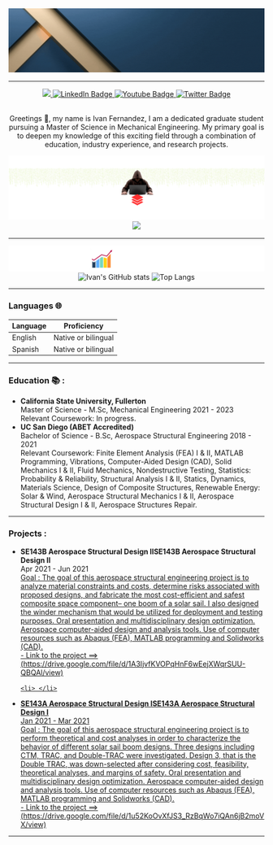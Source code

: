 
<!--
**Ivan-Jesus-Fernandez/Ivan-Jesus-Fernandez** is a ✨ _special_ ✨ repository because its `README.md` (this file) appears on your GitHub profile.

Here are some ideas to get you started:

- 🔭 I’m currently working on ...
- 🌱 I’m currently learning ...
- 👯 I’m looking to collaborate on ...
- 🤔 I’m looking for help with ...
- 💬 Ask me about ...
- 📫 How to reach me: ...
- 😄 Pronouns: ...
- ⚡ Fun fact: ...
-->

<div align="center">
<img src="assets/Ivan fernandez.gif">

---

<!--Header: end-->

<!--Social Links Badges: start-->

<div id="badges">

<a href="https://github.com/Ivan-Jesus-Fernandez">
  <img src="https://img.shields.io/badge/GitHub-181717.svg?style=for-the-badge&logo=GitHub&logoColor=white">
</a>
<a href="https://www.linkedin.com/in/ivanfernandez760/">
    <img src="https://img.shields.io/badge/LinkedIn-blue?style=for-the-badge&logo=linkedin&logoColor=white" alt="LinkedIn Badge"/>
  </a>
 <a href="your-youtube-URL">
    <img src="https://img.shields.io/badge/YouTube-red?style=for-the-badge&logo=youtube&logoColor=white" alt="Youtube Badge"/>
  </a>
 <a href="your-twitter-URL">
    <img src="https://img.shields.io/badge/Twitter-blue?style=for-the-badge&logo=twitter&logoColor=white" alt="Twitter Badge"/>
  </a>
</div>
  <img src="https://komarev.com/ghpvc/?username=Ivan-Jesus-Fernandez&style=flat-square&color=blue" alt=""/>


<!--Social Links Badges: end-->

<!--About me: start-->
  
  <p>Greetings 👋, my name is Ivan Fernandez, I am a dedicated graduate student pursuing a Master of Science in Mechanical Engineering. My primary goal is to deepen my knowledge of this exciting field through a combination of education, industry experience, and research projects.<p>

<!--About me: end-->

<!--Tech stack: start-->

<img src="assets/tech_stack.png">

<img src="https://skillicons.dev/icons?i=py,cpp,matlab" />
  
  ---
<!--Tech stack: end-->

<!--Statistics: start-->

<img src="assets/stats.png">

  <img alt="Ivan's GitHub stats" width="406" src="https://github-readme-stats.vercel.app/api?username=Ivan-Jesus-Fernandez&custom_title=Github+Stats&bg_color=00000000&hide_border=true&show_icons=true&text_color=667799&title_color=388286&icon_color=388286">
  <img alt="Top Langs" width="350" src="https://github-readme-stats.vercel.app/api/top-langs/?username=Ivan-Jesus-Fernandez&layout=compact&hide_border=true&bg_color=00000000&text_color=667799&custom_title=Top+Languages&title_color=388286">

<!--Statistics: end-->

<!--More Details: start-->

</div>

---

### Languages 🌐

| Language      | Proficiency                                                               |
| ------------- | ------------------------------------------------------------------------- |
| English       | Native or bilingual                                                       |
| Spanish       | Native or bilingual                                                                    

---

### Education 📚 : 

<!-- CURRENT:START -->
<ul>



<li>  <strong>California State University, Fullerton </strong></li>
Master of Science - M.Sc, Mechanical Engineering 2021 - 2023
<div> Relevant Coursework: In progress. </div>

<li>  <strong>UC San Diego (ABET Accredited) </strong> </li>
Bachelor of Science - B.Sc, Aerospace Structural Engineering
2018 - 2021
  <div> </div>
<div>
Relevant Coursework: Finite Element Analysis (FEA) I & II, MATLAB Programming, Vibrations, Computer-Aided Design (CAD), Solid Mechanics I & II, Fluid Mechanics, Nondestructive Testing, Statistics: Probability & Reliability, Structural Analysis I & II, Statics, Dynamics, Materials Science, Design of Composite Structures, Renewable Energy: Solar & Wind, Aerospace Structural Mechanics I & II, Aerospace Structural Design I & II, Aerospace Structures Repair. </div>

</ul>

<!-- CURRENT:END -->


---
### Projects :

<!-- TOP-FIVE:START -->

<ul>
<li> <strong> SE143B Aerospace Structural Design IISE143B Aerospace Structural Design II
 </strong> </li>
Apr 2021 - Jun 2021
  <div> <u>Goal <u> :  The goal of this aerospace structural engineering project is to analyze material constraints and costs, determine risks associated with proposed designs, and fabricate the most cost-efficient and safest composite space component– one boom of a solar sail. I also designed the winder mechanism that would be utilized for deployment and testing purposes. Oral presentation and multidisciplinary design optimization. Aerospace computer-aided design and analysis tools. Use of computer resources such as Abaqus (FEA), MATLAB programming and Solidworks (CAD). </div>
 - Link to the project ==>(https://drive.google.com/file/d/1A3IjvfKVOPqHnF6wEejXWqrSUU-QBQAl/view) 

    <li> </li>
  <li> <strong> SE143A Aerospace Structural Design ISE143A Aerospace Structural Design I </strong> </li>
Jan 2021 - Mar 2021
  <div> Goal :  The goal of this aerospace structural engineering project is to perform theoretical and cost analyses in order to characterize the behavior of different solar sail boom designs. Three designs including CTM, TRAC, and Double-TRAC were investigated. Design 3, that is the Double TRAC, was down-selected after considering cost, feasibility, theoretical analyses, and margins of safety. Oral presentation and multidisciplinary design optimization. Aerospace computer-aided design and analysis tools. Use of computer resources such as Abaqus (FEA), MATLAB programming and Solidworks (CAD). </div>
- Link to the project ==>(https://drive.google.com/file/d/1u52KoOvXfJS3_RzBqWo7iQAn6jB2moVX/view) 
    
</ul>
<!-- TOP-FIVE:END -->

<!--More Details: end-->

<!--Footer: start-->
<div align="center">

---

 
</div>
